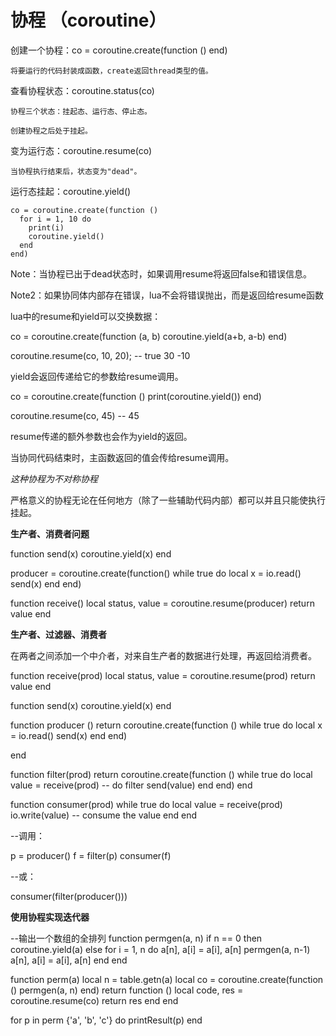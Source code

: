 # 协程 （coroutine）


创建一个协程：co = coroutine.create(function () end)

	将要运行的代码封装成函数，create返回thread类型的值。

查看协程状态：coroutine.status(co)

	协程三个状态：挂起态、运行态、停止态。

	创建协程之后处于挂起。

变为运行态：coroutine.resume(co)

	当协程执行结束后，状态变为"dead"。

运行态挂起：coroutine.yield()

	co = coroutine.create(function ()
	  for i = 1, 10 do
	    print(i)
	    coroutine.yield()
	  end
	end)

Note：当协程已出于dead状态时，如果调用resume将返回false和错误信息。

Note2：如果协同体内部存在错误，lua不会将错误抛出，而是返回给resume函数

lua中的resume和yield可以交换数据：

co = coroutine.create(function (a, b)
	coroutine.yield(a+b, a-b)
end)

coroutine.resume(co, 10, 20); -- true 30 -10

yield会返回传递给它的参数给resume调用。

co = coroutine.create(function () 
	print(coroutine.yield())
end)

coroutine.resume(co, 45) -- 45

resume传递的额外参数也会作为yield的返回。

当协同代码结束时，主函数返回的值会传给resume调用。

*这种协程为不对称协程*

严格意义的协程无论在任何地方（除了一些辅助代码内部）都可以并且只能使执行挂起。

**生产者、消费者问题**

function send(x)
	coroutine.yield(x)
end

producer = coroutine.create(function() 
	while true do
		local x = io.read()
		send(x)
	end
end)

function receive()
	local status, value = coroutine.resume(producer)
	return value
end

**生产者、过滤器、消费者**

在两者之间添加一个中介者，对来自生产者的数据进行处理，再返回给消费者。

function receive(prod)
	local status, value = coroutine.resume(prod)
	return value
end

function send(x)
	coroutine.yield(x)
end

function producer ()
	return coroutine.create(function () 
		while true do 
			local x = io.read()
			send(x)
		end
	end)

end

function filter(prod)
	return coroutine.create(function () 
		while true do
			local value = receive(prod)
			-- do filter
			send(value)
		end
	end)
end

function consumer(prod)
	while true do
		local value = receive(prod)
		io.write(value) -- consume the value
	end
end

--调用：

p = producer()
f = filter(p)
consumer(f)

--或：

consumer(filter(producer()))

**使用协程实现迭代器**

--输出一个数组的全排列
function permgen(a, n)
 if n == 0 then 
  coroutine.yield(a)
 else
  for i = 1, n do 
   a[n], a[i] = a[i], a[n]
   permgen(a, n-1)
   a[n], a[i] = a[i], a[n]
  end
end

function perm(a)
 local n = table.getn(a)
 local co = coroutine.create(function () permgen(a, n) end)
 return function ()
  local code, res = coroutine.resume(co)
  return res
 end
end

for p in perm {'a', 'b', 'c'} do
 printResult(p)
end
